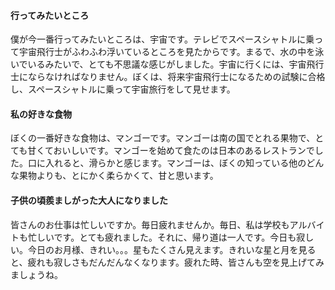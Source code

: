 #### 行ってみたいところ

僕が今一番行ってみたいところは、宇宙です。テレビでスペースシャトルに乗って宇宙飛行士がふわふわ浮いているところを見たからです。まるで、水の中を泳いでいるみたいで、とても不思議な感じがしました。宇宙に行くには、宇宙飛行士にならなければなりません。ぼくは、将来宇宙飛行士になるための試験に合格し、スペースシャトルに乗って宇宙旅行をして見せます。

#### 私の好きな食物

ぼくの一番好きな食物は、マンゴーです。マンゴーは南の国でとれる果物で、とても甘くておいしいです。マンゴーを始めて食たのは日本のあるレストランでした。口に入れると、滑らかと感じます。マンゴーは、ぼくの知っている他のどんな果物よりも、とにかく柔らかくて、甘と思います。

#### 子供の頃羨ましがった大人になりました

皆さんのお仕事は忙しいですか。毎日疲れませんか。毎日、私は学校もアルバイトも忙しいです。とても疲れました。それに、帰り道は一人です。今日も寂しい。今日のお月様、きれい。。。星もたくさん見えます。きれいな星と月を見ると、疲れも寂しさもだんだんなくなります。疲れた時、皆さんも空を見上げてみましょうね。
